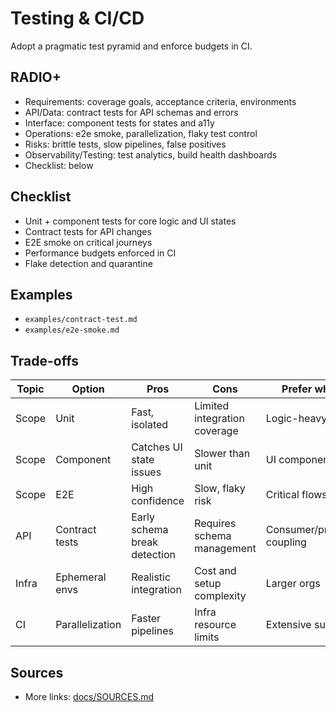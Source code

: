 # Testing & CI/CD

Adopt a pragmatic test pyramid and enforce budgets in CI.

## RADIO+
- Requirements: coverage goals, acceptance criteria, environments
- API/Data: contract tests for API schemas and errors
- Interface: component tests for states and a11y
- Operations: e2e smoke, parallelization, flaky test control
- Risks: brittle tests, slow pipelines, false positives
- Observability/Testing: test analytics, build health dashboards
- Checklist: below

## Checklist
- Unit + component tests for core logic and UI states
- Contract tests for API changes
- E2E smoke on critical journeys
- Performance budgets enforced in CI
- Flake detection and quarantine

## Examples
- `examples/contract-test.md`
- `examples/e2e-smoke.md`

## Trade-offs

| Topic     | Option                 | Pros                               | Cons                               | Prefer when |
|-----------|------------------------|------------------------------------|------------------------------------|-------------|
| Scope     | Unit                   | Fast, isolated                      | Limited integration coverage       | Logic-heavy areas |
| Scope     | Component              | Catches UI state issues             | Slower than unit                   | UI components |
| Scope     | E2E                    | High confidence                     | Slow, flaky risk                   | Critical flows |
| API       | Contract tests         | Early schema break detection        | Requires schema management         | Consumer/provider coupling |
| Infra     | Ephemeral envs         | Realistic integration               | Cost and setup complexity          | Larger orgs |
| CI        | Parallelization        | Faster pipelines                    | Infra resource limits              | Extensive suites |

## Sources
- More links: [docs/SOURCES.md](../../docs/SOURCES.md)
